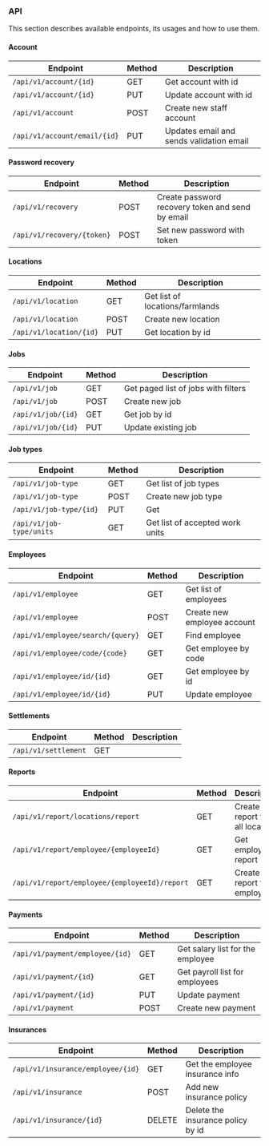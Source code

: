 ### API
This section describes available endpoints, its usages and how to use them.
#### Account
| Endpoint                     | Method | Description                              |
|------------------------------|--------|------------------------------------------|
| `/api/v1/account/{id}`       | GET    | Get account with id                      |
| `/api/v1/account/{id}`       | PUT    | Update account with id                   |
| `/api/v1/account`            | POST   | Create new staff account                 |
| `/api/v1/account/email/{id}` | PUT    | Updates email and sends validation email |

#### Password recovery
| Endpoint                   | Method   | Description                                      |
|----------------------------|----------|--------------------------------------------------|
| `/api/v1/recovery`         | POST     | Create password recovery token and send by email |
| `/api/v1/recovery/{token}` | POST     | Set new password with token                      |

#### Locations
| Endpoint                 | Method | Description                     |
|--------------------------|--------|---------------------------------|
| `/api/v1/location`       | GET    | Get list of locations/farmlands |
| `/api/v1/location`       | POST   | Create new location             |
| `/api/v1/location/{id}`  | PUT    | Get location by id              |

#### Jobs
| Endpoint           | Method | Description                         |
|--------------------|--------|-------------------------------------|
| `/api/v1/job`      | GET    | Get paged list of jobs with filters |
| `/api/v1/job`      | POST   | Create new job                      |
| `/api/v1/job/{id}` | GET    | Get job by id                       |
| `/api/v1/job/{id}` | PUT    | Update existing job                 |

#### Job types
| Endpoint                 | Method   | Description                     |
|--------------------------|----------|---------------------------------|
| `/api/v1/job-type`       | GET      | Get list of job types           |
| `/api/v1/job-type`       | POST     | Create new job type             |
| `/api/v1/job-type/{id}`  | PUT      | Get                             |
| `/api/v1/job-type/units` | GET      | Get list of accepted work units |

#### Employees
| Endpoint                          | Method   | Description                 |
|-----------------------------------|----------|-----------------------------|
| `/api/v1/employee`                | GET      | Get list of employees       |
| `/api/v1/employee`                | POST     | Create new employee account |
| `/api/v1/employee/search/{query}` | GET      | Find employee               |
| `/api/v1/employee/code/{code}`    | GET      | Get employee by code        |
| `/api/v1/employee/id/{id}`        | GET      | Get employee by id          |
| `/api/v1/employee/id/{id}`        | PUT      | Update employee             |

#### Settlements
| Endpoint             | Method   | Description |
|----------------------|----------|-------------|
| `/api/v1/settlement` | GET      |             |

#### Reports
| Endpoint                                      | Method   | Description                         |
|-----------------------------------------------|----------|-------------------------------------|
| `/api/v1/report/locations/report`             | GET      | Create XLS report for all locations |
| `/api/v1/report/employee/{employeeId}`        | GET      | Get employee report                 |
| `/api/v1/report/employee/{employeeId}/report` | GET      | Create XLS report for employee      |

#### Payments
| Endpoint                        | Method   | Description                      |
|---------------------------------|----------|----------------------------------|
| `/api/v1/payment/employee/{id}` | GET      | Get salary list for the employee |
| `/api/v1/payment/{id}`          | GET      | Get payroll list for employees   |
| `/api/v1/payment/{id}`          | PUT      | Update payment                   |
| `/api/v1/payment`               | POST     | Create new payment               |

#### Insurances
| Endpoint                          | Method | Description                       |
|-----------------------------------|--------|-----------------------------------|
| `/api/v1/insurance/employee/{id}` | GET    | Get the employee insurance info   |
| `/api/v1/insurance`               | POST   | Add new insurance policy          |
| `/api/v1/insurance/{id}`          | DELETE | Delete the insurance policy by id |